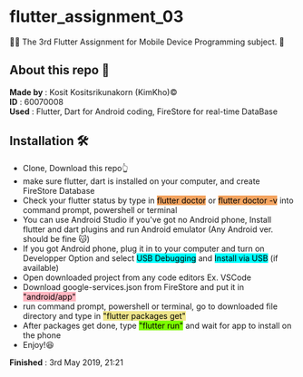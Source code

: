 # flutter_assignment_03

👨‍💻 The 3rd Flutter Assignment for Mobile Device Programming subject. 📱

## About this repo 🎊

<b>Made by</b> : Kosit Kositsrikunakorn (KimKho)©️<br>
<b>ID</b> : 60070008<br>
<b>Used</b> : Flutter, Dart for Android coding, FireStore for real-time DataBase

## Installation 🛠 

- Clone, Download this repo👆
- make sure flutter, dart is installed on your computer, and create FireStore Database
- Check your flutter status by type in <mark style="background-color: sandybrown">flutter doctor</mark> or <mark style="background-color: sandybrown">flutter doctor -v</mark> into command prompt, powershell or terminal
- You can use Android Studio if you've got no Android phone, Install flutter and dart plugins and run Android emulator (Any Android ver. should be fine 😽)
- If you got Android phone, plug it in to your computer and turn on Developper Option and select <mark style="background-color: aqua">USB Debugging</mark> and <mark style="background-color: aqua">Install via USB</mark> (if available)
- Open downloaded project from any code editors Ex. VSCode
- Download google-services.json from FireStore and put it in <mark style="background-color: lightpink">"android/app"</mark>
- run command prompt, powershell or terminal, go to downloaded file directory and type in <mark style="background-color: khaki">"flutter packages get"</mark>
- After packages get done, type <mark style="background-color: lawngreen">"flutter run"</mark> and wait for app to install on the phone
- Enjoy!😆

<b>Finished</b> : 3rd May 2019, 21:21